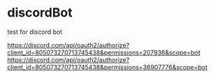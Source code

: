 # discordBot
test for discord bot

https://discord.com/api/oauth2/authorize?client_id=805073270713745438&permissions=207936&scope=bot
https://discord.com/api/oauth2/authorize?client_id=805073270713745438&permissions=36907776&scope=bot
